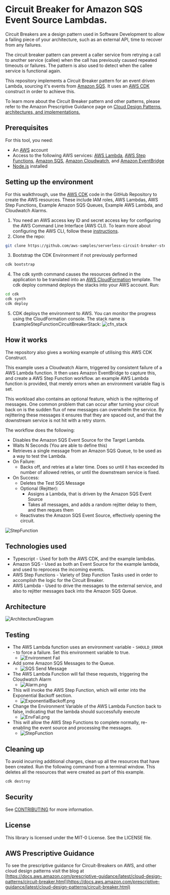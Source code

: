 # Circuit Breaker for Amazon SQS Event Source Lambdas.

Circuit Breakers are a design pattern used in Software Development to allow a failing piece of your architecture, such as an external API, time to recover from any failures.

The circuit breaker pattern can prevent a caller service from retrying a call to another service (callee) when the call has previously caused repeated timeouts or failures. The pattern is also used to detect when the callee service is functional again.

This repository implements a Circuit Breaker pattern for an event driven Lambda, sourcing it's events from [Amazon SQS](https://aws.amazon.com/sqs/). It uses an [AWS CDK](https://aws.amazon.com/cdk/) construct in order to achieve this.

To learn more about the Circuit Breaker pattern and other patterns, please refer to the Amazon Prescriptive Guidance page on [Cloud Design Patterns, architectures, and implementations.](https://docs.aws.amazon.com/prescriptive-guidance/latest/cloud-design-patterns/circuit-breaker.html)

## Prerequisites

For this tool, you need:

- An [AWS](https://signin.aws.amazon.com/signin?redirect_uri=https%3A%2F%2Fportal.aws.amazon.com%2Fbilling%2Fsignup%2Fresume&client_id=signup) account
- Access to the following AWS services: [AWS Lambda](https://aws.amazon.com/lambda/), [AWS Step Functions](https://aws.amazon.com/step-functions/), [Amazon SQS](https://aws.amazon.com/sqs/), [Amazon Cloudwatch](https://aws.amazon.com/cloudwatch/), and [Amazon EventBridge](https://aws.amazon.com/eventbridge/)
- [Node.js](https://nodejs.org/en/download/) installed

## Setting up the environment

For this walkthrough, use the [AWS CDK](https://aws.amazon.com/cdk/) code in the GitHub Repository to create the AWS resources. These include IAM roles, AWS Lambdas, AWS Step Functions, Example Amazon SQS Queues, Example AWS Lambda, and Cloudwatch Alarms.  

1. You need an AWS access key ID and secret access key for configuring the AWS Command Line Interface (AWS CLI). To learn more about configuring the AWS CLI, follow these [instructions](https://docs.aws.amazon.com/cli/latest/userguide/cli-chap-install.html).
2. Clone the repo: 
```bash
git clone https://github.com/aws-samples/serverless-circuit-breaker-stepfunctions.git
```
3. Bootstrap the CDK Environment if not previously performed
```bash
cdk bootstrap
```
4. The cdk synth command causes the resources defined in the application to be translated into an [AWS CloudFormation](https://aws.amazon.com/cloudformation/) template. The cdk deploy command deploys the stacks into your AWS account. Run:
```bash
cd cdk 
cdk synth 
cdk deploy
```
5. CDK deploys the environment to AWS. You can monitor the progress using the CloudFormation console. The stack name is ExampleStepFunctionCircuitBreakerStack:
   ![cfn_stack](docs/images/CfnStack.png)


## How it works 

The repository also gives a working example of utilising this AWS CDK Construct.

This example uses a Cloudwatch Alarm, triggered by consistent failure of a AWS Lambda function. It then uses Amazon EventBridge to capture this, and create a AWS Step Function workflow. an example AWS Lambda function is provided, that merely errors when an environment variable flag is set. 

This workload also contains an optional feature, which is the rejittering of messages. One common problem that can occur after turning your circuit back on is the sudden flux of new messages can overwhelm the service. By rejittering these messages it ensures that they are spaced out, and that the downstream service is not hit with a retry storm.  

The workflow does the following: 

* Disables the Amazon SQS Event Source for the Target Lambda.
* Waits N Seconds (You are able to define this)
* Retrieves a single message from an Amazon SQS Queue, to be used as a way to test the Lambda.
* On Failure: 
  * Backs off, and retries at a later time. Does so until it has exceeded its number of allowed retries, or until the downstream service is fixed.
* On Success:
  * Deletes the Test SQS Message
  * Optional (Rejitter): 
    * Assigns a Lambda, that is driven by the Amazon SQS Event Source
    * Takes all messages, and adds a random rejitter delay to them, and then reques them
  * Reactivates the Amazon SQS Event Source, effectively opening the circuit.
 
![StepFunction](docs/images/StepFunctions.png)

## Technologies used

* Typescript - Used for both the AWS CDK, and the example lambdas.
* Amazon SQS - Used as both an Event Source for the example lambda, and used to reprocess the incoming events. 
* AWS Step Functions - Variety of Step Function Tasks used in order to accomplish the logic for the Circuit Breaker. 
* AWS Lambda - Used to drive the messages to the external service, and also to rejitter messages back into the Amazon SQS Queue. 

## Architecture 

![ArchitectureDiagram](docs/images/ArchitectureDiagram.png)

## Testing

* The AWS Lambda function uses an environment variable - `SHOULD_ERROR` - to force a failure. Set this environment variable to true.
  * ![Environment Fail](./docs/images/EnvShouldErr.png)
* Add some Amazon SQS Messages to the Queue.
  * ![SQS Send Message](./docs/images/SendMessage.png)
* The AWS Lambda Function will fail these requests, triggering the Cloudwatch Alarm
  * ![Alarm.png](./docs/images/Alarm.png)
* This will invoke the AWS Step Function, which will enter into the Exponential Backoff section.
  * ![ExponentialBackoff.png](docs/images/ExponentialBackoff.png)
* Change the Environment Variable of the AWS Lambda Function back to false, indicating that the lambda should successfully execute
  * ![EnvFail.png](docs/images/EnvFail.png)
* This will allow the AWS Step Functions to complete normally, re-enabling the event source and processing the messages. 
  * ![StepFunction](docs/images/StepFunctions.png)

## Cleaning up

To avoid incurring additional charges, clean up all the resources that have been created. Run the following command from a terminal window. This deletes all the resources that were created as part of this example.

```bash
cdk destroy
```

## Security

See [CONTRIBUTING](CONTRIBUTING.md#security-issue-notifications) for more information.

## License

This library is licensed under the MIT-0 License. See the LICENSE file.

## AWS Prescriptive Guidance
To see the prescriptive guidance for Circuit-Breakers on AWS, and other cloud design patterns visit the blog at 
 [https://docs.aws.amazon.com/prescriptive-guidance/latest/cloud-design-patterns/circuit-breaker.html](https://docs.aws.amazon.com/prescriptive-guidance/latest/cloud-design-patterns/circuit-breaker.html)